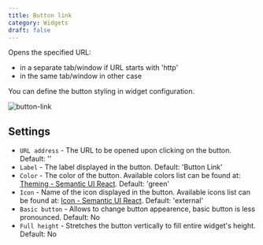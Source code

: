```yaml
---
title: Button link
category: Widgets
draft: false
---
```

Opens the specified URL:

* in a separate tab/window if URL starts with 'http'
* in the same tab/window in other case

You can define the button styling in widget configuration.

![button-link]( /images/ui/widgets/button-link.png )


## Settings

* `URL address` - The URL to be opened upon clicking on the button. Default: ''
* `Label` - The label displayed in the button. Default: 'Button Link'
* `Color` - The color of the button. Available colors list can be found
  at: [Theming - Semantic UI React](https://react.semantic-ui.com/layouts/theming). Default: 'green'
* `Icon` - Name of the icon displayed in the button. Available icons list can be found
  at: [Icon - Semantic UI React](https://react.semantic-ui.com/elements/icon). Default: 'external'
* `Basic button` - Allows to change button appearence, basic button is less pronounced. Default: No
* `Full height` - Stretches the button vertically to fill entire widget's height. Default: No
